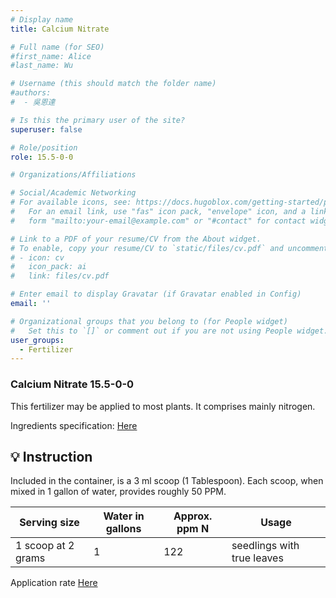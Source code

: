 ```yaml
---
# Display name
title: Calcium Nitrate

# Full name (for SEO)
#first_name: Alice
#last_name: Wu

# Username (this should match the folder name)
#authors:
#  - 吳恩達

# Is this the primary user of the site?
superuser: false

# Role/position
role: 15.5-0-0

# Organizations/Affiliations

# Social/Academic Networking
# For available icons, see: https://docs.hugoblox.com/getting-started/page-builder/#icons
#   For an email link, use "fas" icon pack, "envelope" icon, and a link in the
#   form "mailto:your-email@example.com" or "#contact" for contact widget.

# Link to a PDF of your resume/CV from the About widget.
# To enable, copy your resume/CV to `static/files/cv.pdf` and uncomment the lines below.
# - icon: cv
#   icon_pack: ai
#   link: files/cv.pdf

# Enter email to display Gravatar (if Gravatar enabled in Config)
email: ''

# Organizational groups that you belong to (for People widget)
#   Set this to `[]` or comment out if you are not using People widget.
user_groups:
  - Fertilizer
---
```



### Calcium Nitrate 15.5-0-0
This fertilizer may be applied to most plants. It comprises mainly nitrogen. 

Ingredients specification: [Here](YARALIVATROPICOTEMSDS.pdf)

## 💡 Instruction
Included in the container, is a 3 ml scoop (1 Tablespoon). Each scoop, when mixed in 1 gallon of water, provides roughly 50 PPM.


|  Serving size |  Water in gallons |  Approx. ppm N | Usage|
|---|---|---|---|
| 1 scoop at 2 grams | 1 | 122 | seedlings with true leaves |

Application rate [Here](https://ag.arizona.edu/hydroponictomatoes/nutritio.htm)
